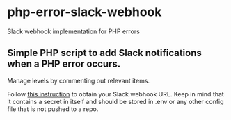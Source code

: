 # php-error-slack-webhook
Slack webhook implementation for PHP errors

## Simple PHP script to add Slack notifications when a PHP error occurs.
Manage levels by commenting out relevant items.

Follow [this instruction](https://api.slack.com/messaging/webhooks) to obtain your Slack webhook URL. Keep in mind that it contains a secret in itself and should be stored in .env or any other config file that is not pushed to a repo.
